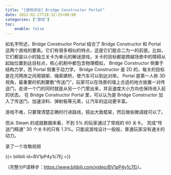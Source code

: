 ```yaml
---
title: "[游戏评论] Bridge Constructor Portal"
date: 2022-02-27T18:32:25+08:00
categories: ["游戏"]
toc:
    enable: false
---
```


如名字所述，Bridge Constructor Portal 结合了 Bridge Constructor 和 Portal 这两个游戏的要素。它们有很多相似的特点，这是它们能合二为一的前提。比如，它们都是以小的独立关卡为单元的解谜游戏，关卡的目标都是跨越场景中的障碍从起始位置到达目标点，核心机制中都包含物理模拟， Bridge Constructor 侧重于结构力学，而 Portal 侧重于动力学。
Bridge Constructor 是 2D 的，每关的目标是在河两岸之间用钢架、绳索建桥，使汽车可以到达对岸。
Portal 是第一人称 3D 视角，最重要的机制要数“传送门”，玩家可以在场景的墙上合适的地方放置一对传送门，走进一个门的同时就是从另一个门里出来，并且速度大小方向也保持进入前的状态。
在 Bridge Constructor Portal 里，可以认为是 Bridge Constructor 加入了传送门、加速涂料、弹射板等元素，让汽车的运动更丰富。

游戏不难，只要理清楚正确的行进路线，搭出大致框架，然后做些微调就可以了。

但从 Steam 的成就数据来看，不到 5% 的玩家通过了常规的 60 关卡。
完成“传送门精通” 30 个关卡的只有 1.3%。只能说游戏设计一般般，普通玩家没有通关的动力。

录了一个攻略视频

{{< bilibili id=BV1pP4y1c7Ej >}}

（完整分P请移步：<https://www.bilibili.com/video/BV1pP4y1c7Ej>）。
